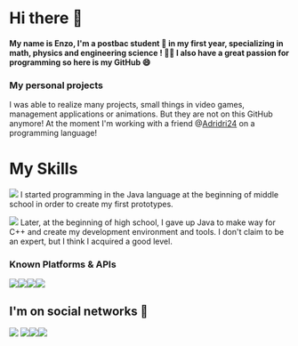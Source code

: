 # Hi there 👋

#### My name is Enzo, I'm a postbac student 🏫 in my first year, specializing in math, physics and engineering science ! 👨‍🔬 I also have a great passion for programming so here is my GitHub 😄

### My personal projects 

I was able to realize many projects, small things in video games, management applications or animations. But they are not on this GitHub anymore! 
At the moment I'm working with a friend @[Adridri24](https://github.com/Adridri24) on a programming language! 

# My Skills

![](https://img.icons8.com/color/50/000000/java-coffee-cup-logo.png)  I started programming in the Java language at the beginning of middle school in order to create my first prototypes. 

![](https://img.icons8.com/color/50/000000/c-plus-plus-logo.png) Later, at the beginning of high school, I gave up Java to make way for C++ and create my development environment and tools. I don't claim to be an expert, but I think I acquired a good level.

### Known Platforms & APIs

![](https://img.icons8.com/fluent/2x/windows-10.png)![](https://img.icons8.com/wired/2x/linux.png)![](https://imgur.com/JYWaId7.png)![](https://imgur.com/0PW1XTZ.png)

## I'm on social networks 💬 

[![](https://img.icons8.com/color/40/000000/gmail--v1.png)](mailto:enzolevan.dev@gmail.com)
[![](https://img.icons8.com/color/48/000000/discord-logo.png?raw=true)](https://pastebin.com/GzULEpwx)[![](https://img.icons8.com/color/48/000000/instagram-new.png?raw=true)](https://www.instagram.com/enzo.levan/)[![](https://img.icons8.com/color/48/000000/youtube.png?raw=true)](https://www.youtube.com/channel/UCWKmLymE9ko1S2EWuxpR9kg)
